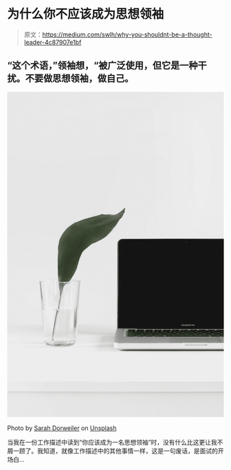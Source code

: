 # 为什么你不应该成为思想领袖

> 原文：<https://medium.com/swlh/why-you-shouldnt-be-a-thought-leader-4c87907e1bf>

## “这个术语，”领袖想，“被广泛使用，但它是一种干扰。不要做思想领袖，做自己。

![](img/807924ae2151869088ebc6a9d7f3d6ba.png)

Photo by [Sarah Dorweiler](https://unsplash.com/@sarahdorweiler?utm_source=medium&utm_medium=referral) on [Unsplash](https://unsplash.com?utm_source=medium&utm_medium=referral)

当我在一份工作描述中读到“你应该成为一名思想领袖”时，没有什么比这更让我不屑一顾了。我知道，就像工作描述中的其他事情一样，这是一句废话，是面试的开场白…